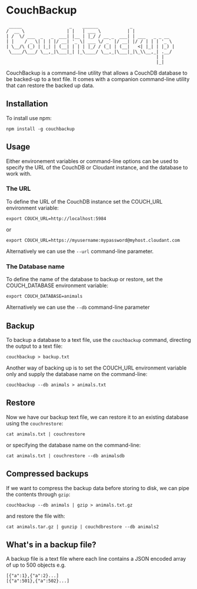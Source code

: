 # CouchBackup

```
 _____                  _    ______            _                
/  __ \                | |   | ___ \          | |               
| /  \/ ___  _   _  ___| |__ | |_/ / __ _  ___| | ___   _ _ __  
| |    / _ \| | | |/ __| '_ \| ___ \/ _` |/ __| |/ / | | | '_ \ 
| \__/\ (_) | |_| | (__| | | | |_/ / (_| | (__|   <| |_| | |_) |
 \____/\___/ \__,_|\___|_| |_\____/ \__,_|\___|_|\_\\__,_| .__/ 
                                                         | |    
                                                         |_|    
```

CouchBackup is a command-line utility that allows a CouchDB database to be backed-up to a text file. 
It comes with a companion command-line utility that can restore the backed up data.

## Installation

To install use npm:

    npm install -g couchbackup

## Usage

Either environement variables or command-line options can be used to specify the URL of the CouchDB or Cloudant instance, and the database to work with.

### The URL

To define the URL of the CouchDB instance set the COUCH_URL environment variable:

    export COUCH_URL=http://localhost:5984

or

    export COUCH_URL=https://myusername:mypassword@myhost.cloudant.com

Alternatively we can use the `--url` command-line parameter.

### The Database name

To define the name of the database to backup or restore, set the COUCH_DATABASE environment variable:

    export COUCH_DATABASE=animals

Alternatively we can use the `--db` command-line parameter

## Backup

To backup a database to a text file, use the `couchbackup` command, directing the output to a text file:

    couchbackup > backup.txt

Another way of backing up is to set the COUCH_URL environment variable only and supply the database name on the command-line:

    couchbackup --db animals > animals.txt
  
## Restore

Now we have our backup text file, we can restore it to an existing database using the `couchrestore`:

    cat animals.txt | couchrestore

or specifying the database name on the command-line:

    cat animals.txt | couchrestore --db animalsdb


## Compressed backups

If we want to compress the backup data before storing to disk, we can pipe the contents through `gzip`:

    couchbackup --db animals | gzip > animals.txt.gz

and restore the file with:

    cat animals.tar.gz | gunzip | couchdbrestore --db animals2

## What's in a backup file?

A backup file is a text file where each line contains a JSON encoded array of up to 500 objects e.g.

    [{"a":1},{"a":2}...]
    [{"a":501},{"a":502}...]


